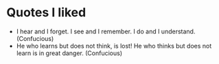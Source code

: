 # Quotes I liked

- I hear and I forget. I see and I remember. I do and I understand. (Confucious)
- He who learns but does not think, is lost! He who thinks but does not learn is in great danger. (Confucious)
